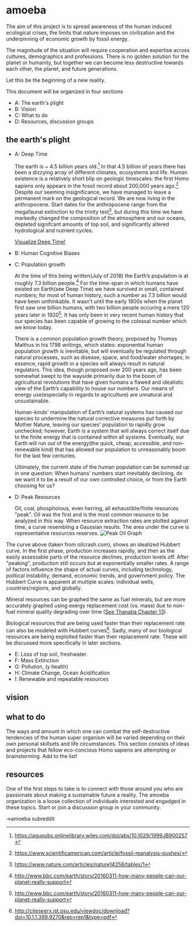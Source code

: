 # amoeba

The aim of this project is to spread awareness of the human induced ecological crises, the limits that nature imposes on civilization and the underpinning of economic growth by fossil energy. 

The magnitude of the situation will require cooperation and expertise across cultures, demographics and professions.  There is no golden solution for the planet or humanity, but together we can become less destructive towards each other, the planet, and future generations.  

Let this be the beginning of a new reality.

This document will be organized in four sections 
* A: The earth's plight
* B: Vision
* C: What to do
* D: Resources, discussion groups

## the earth's plight

- A: Deep Time

  The earth is ~ 4.5 billion years old.[^1] In that 4.5 billion of years there has been a dizzying array of different climates, ecosystems and life. Human existence is a relatively short blip on geologic timescales: the first Homo sapiens only appears in the fossil record about 200,000 years ago.[^2] Despite our seeming insignificance, we have managed to leave a permanent mark on the geological record. We are now living in the anthropocene. Start dates for the anthropocene range from the megafaunal extinction to the trinity test[^3], but during this time we have markedly changed the composition of the atmosphere and our oceans, depleted signifcant amounts of top soil, and significantly altered hydrological and nutrient cycles.
  
  [Visualize Deep Time!](http://deeptime.info)
  
- B: Human Cognitive Biases
- C: Population growth

  
    At the time of this being written(July of 2018) the Earth’s population is at roughly 7.3 billion people.[^4] For the time-span in which humans have existed on Earth(see Deep Time) we have survived in small, contained numbers; for most of human history, such a number as 7.3 billion would have been unthinkable. It wasn’t until the early 1800s when the planet first saw one billion humans, with two billion people occuring a mere 120 years later in 1920[^4]. It has only been in very recent human history that our species has been capable of growing to the colossal number which we know today. 

    There is a common population growth theory, proposed by Thomas Malthus in his 1798 writings, which states: exponential human population growth is inevitable, but will eventually be regulated through natural processes, such as disease, space, and food/water shortages; in essence, rapid growth in a species will always result in natural regulators. This idea, though proposed over 200 years ago, has been somewhat swept to the wayside primarily due to the boom of agricultural revolutions that have given humans a flawed and idealistic view of the Earth’s capability to house our numbers. Our means of energy use(especially in regards to agriculture) are unnatural and unsustainable. 

    Human-kinds’ manipulation of Earth’s natural systems has caused our species to undermine the natural corrective measures put forth by Mother Nature, leaving our species’ population to rapidly grow unchecked; however, Earth is a system that will always correct itself due to the finite energy that is contained within all systems. Eventually, our Earth will run out of the energy(the quick, cheap, accessible, and non-renewable kind) that has allowed our population to unreasonably boom for the last few centuries. 

    Ultimately, the current state of the human population can be summed up in one question: When humans’ numbers start inevitably declining, do we want it to be a result of our own controlled choice, or from the Earth choosing for us? 

- D: Peak Resources

  Oil, coal, phosphorous, even herring, all exhaustible/finite resources "peak".  Oil was the first and is the most common resource to be analyzed in this way.  When resource extraction rates are plotted against time, a curve resembling a Gaussian results.  The area under the curve is representative resources reserves.
  ![Peak Oil Graph](http://www.oilcrash.com/images/ten_stps/steps_01.png)
  
The curve above (taken from oilcrash.com), shows an idealized Hubbert curve.  In the first phase, production increases rapidly, and then as the easily assessable parts of the resource declines, production levels off.  After "peaking", production still occurs but at exponentially smaller rates.  A range of factors influence the shape of actual curves, including technology, political instability, demand, economic trends, and government policy.  The Hubbert Curve is apparent at multiple scales: individual wells, countries/regions, and globally.  

Mineral resources can be graphed the same as fuel minerals, but are more accurately graphed using exergy replacement cost (vs. mass) due to non-fuel mineral quality degrading over time ([See Thanatia Chapter 13](https://www.worldscientific.com/worldscibooks/10.1142/7323)). 

Biological resources that are being used faster than their replacement rate can also be modeled with Hubbert curves[^d1].  Sadly, many of our biological resources are being exploited faster than their replacement rate.  These will be discussed more specifically in later sections.


- E: Loss of top soil, freshwater.
- F: Mass Extinction
- G: Pollution, (y health)
- H: Climate Change, Ocean Acidification
- I: Renewable and repeatable resources

## vision

## what to do
The ways and amount in which one can combat the self-destructive tendencies of the human super organism will be varied depending on their own personal skillsets and life circumstances.  This section consists of ideas and projects that fellow eco-concious Homo sapiens are attempting or brainstorming.  Add to the list!

## resources

One of the first steps to take is to connect with those around you who are passionate about making a sustainable future a reality.  The amoeba organization is a loose collection of individuals interested and engadged in these topics.  Start or join a discussion group in your community.  

->amoeba subreddit


[^1]: https://agupubs.onlinelibrary.wiley.com/doi/abs/10.1029/1999JB900257
[^2]: https://www.scientificamerican.com/article/fossil-reanalysis-pushes/
[^3]: https://www.nature.com/articles/nature14258/tables/1
[^4]: http://www.bbc.com/earth/story/20160311-how-many-people-can-our-planet-really-support


  
 [^d1]: http://citeseerx.ist.psu.edu/viewdoc/download?doi=10.1.1.389.9270&rep=rep1&type=pdf
